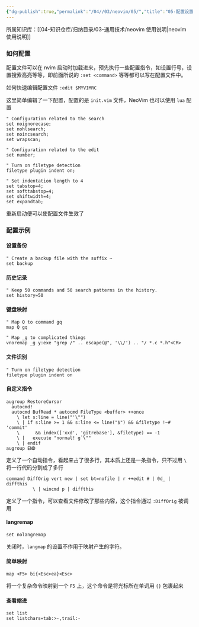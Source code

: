 ```yaml
---
{"dg-publish":true,"permalink":"/04//03/neovim/05/","title":"05-配置设置","tags":["开发工具","neovim"]}
---
```



所属知识库：[[04-知识仓库/归纳目录/03-通用技术/neovim 使用说明\|neovim 使用说明]]

### 如何配置

配置文件可以在 nvim 启动时加载进来，预先执行一些配置指令，如设置行号，设置搜索高亮等等，即前面所说的 `:set <command>` 等等都可以写在配置文件中。

如何快速编辑配置文件 `:edit $MYVIMRC`

这里简单编辑了一下配置，配置的是 `init.vim` 文件，NeoVim 也可以使用 `lua` 配置

```vimscript
" Configuration related to the search
set noignorecase;
set nohlsearch;
set noincsearch;
set wrapscan;

" Configuration related to the edit
set number;

" Turn on filetype detection
filetype plugin indent on;

" Set indentation length to 4
set tabstop=4;
set softtabstop=4;
set shiftwidth=4;
set expandtab;
```

重新启动便可以使配置文件生效了

### 配置示例

#### 设置备份

```vimscript
" Create a backup file with the suffix ~
set backup
```

#### 历史记录

```vimscript
" Keep 50 commands and 50 search patterns in the history.
set history=50
```

#### 键盘映射

```vimscript
" Map Q to command gq
map Q gq

" Map _g to complicated things
vnoremap _g y:exe "grep /" .. escape(@", '\\/') .. "/ *.c *.h"<CR>
```

#### 文件识别

```vimscript
" Turn on filetype detection
filetype plugin indent on
```

#### 自定义指令

```vimscript
augroup RestoreCursor
  autocmd!
  autocmd BufRead * autocmd FileType <buffer> ++once
    \ let s:line = line("'\"")
    \ | if s:line >= 1 && s:line <= line("$") && &filetype !~# 'commit'
    \      && index(['xxd', 'gitrebase'], &filetype) == -1
    \ |   execute "normal! g`\""
    \ | endif
augroup END
```

定义了一个自动指令，看起来占了很多行，其本质上还是一条指令，只不过用 `\` 将一行代码分割成了多行

```vimscript
command DiffOrig vert new | set bt=nofile | r ++edit # | 0d_ | diffthis
          \ | wincmd p | diffthis
```

定义了一个指令，可以查看文件修改了那些内容，这个指令通过 `:DiffOrig` 被调用

#### langremap

```vim
set nolangremap
```

关闭时，`langmap` 的设置不作用于映射产生的字符。

#### 简单映射

```vimscript
map <F5> bi{<Esc>ea}<Esc>
```

将一个复杂命令映射到一个 `F5` 上，这个命令是将光标所在单词用 `{}` 包裹起来

#### 查看缩进

```vimscript
set list
set listchars=tab:>-,trail:-
```
